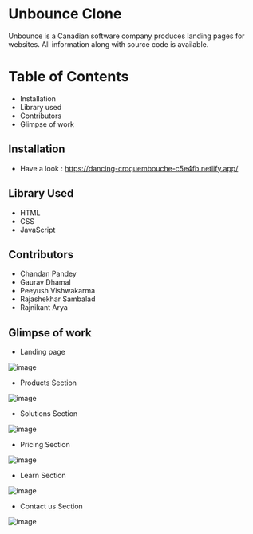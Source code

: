 # Unbounce Clone

Unbounce is a Canadian software company produces landing pages for websites. All information along with source code is available.

# Table of Contents
- Installation
- Library used
- Contributors
- Glimpse of work

## Installation
- Have a look : https://dancing-croquembouche-c5e4fb.netlify.app/

## Library Used
- HTML
- CSS
- JavaScript

## Contributors
- Chandan Pandey
- Gaurav Dhamal
- Peeyush Vishwakarma
- Rajashekhar Sambalad
- Rajnikant Arya

## Glimpse of work

- Landing page

![image](https://user-images.githubusercontent.com/86916671/192465443-e18eda6d-57e2-4fea-9b9b-62250c1a30e2.png)

- Products Section

![image](https://user-images.githubusercontent.com/86916671/192465743-cbe1505d-f969-4e88-ab0c-5f77c7b2ff1c.png)

- Solutions Section

![image](https://user-images.githubusercontent.com/86916671/192466111-6aa18b63-ddc8-43e9-9439-a2e2ba54fbdc.png)

- Pricing Section

![image](https://user-images.githubusercontent.com/86916671/192466413-c18ff8c0-0dd6-4188-9133-69242857674c.png)

- Learn Section

![image](https://user-images.githubusercontent.com/86916671/192466787-c1fbe21a-06f5-4cf1-a8bb-b02ff74c89b0.png)

- Contact us Section

![image](https://user-images.githubusercontent.com/86916671/192466619-e9dfcb2b-8f05-4256-9043-ef6e57387123.png)


